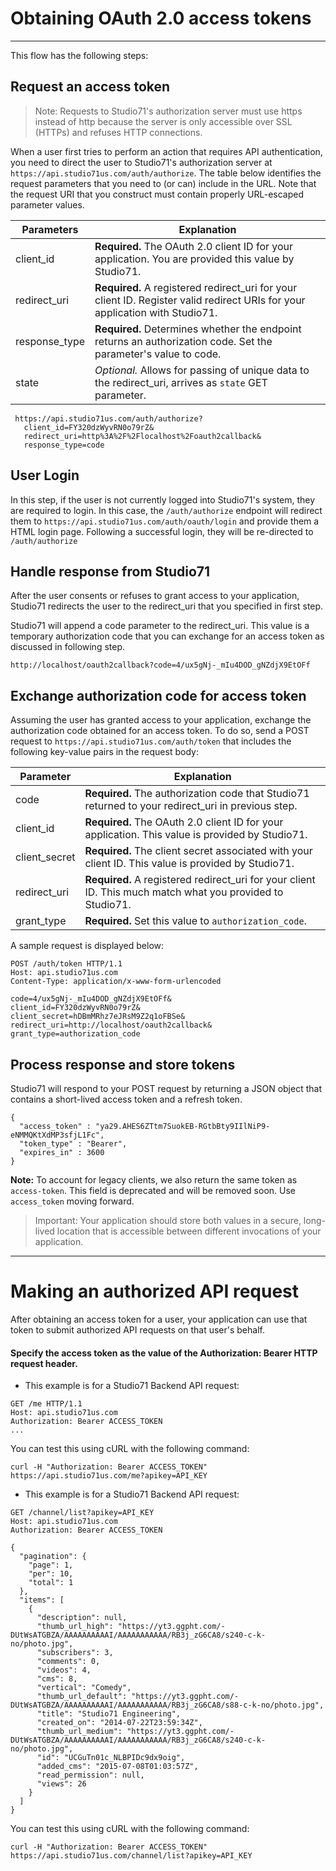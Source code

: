 # Obtaining OAuth 2.0 access tokens

***

This flow has the following steps:

## Request an access token

> Note: Requests to Studio71's authorization server must use https instead of http because the server is only accessible over SSL (HTTPs) and refuses HTTP connections.

When a user first tries to perform an action that requires API authentication, you need to direct the user to Studio71's authorization server at `https://api.studio71us.com/auth/authorize`. The table below identifies the request parameters that you need to (or can) include in the URL. Note that the request URI that you construct must contain properly URL-escaped parameter values.

| Parameters | Explanation |
| ---------- | ----------- |
| client_id     | **Required.** The OAuth 2.0 client ID for your application. You are provided this value by Studio71. |
| redirect_uri  | **Required.** A registered redirect_uri for your client ID. Register valid redirect URIs for your application with Studio71. |
| response_type | **Required.** Determines whether the endpoint returns an authorization code. Set the parameter's value to code. |
| state         | *Optional.* Allows for passing of unique data to the redirect_uri, arrives as `state` GET parameter. |

```
 https://api.studio71us.com/auth/authorize?
   client_id=FY320dzWyvRN0o79rZ&
   redirect_uri=http%3A%2F%2Flocalhost%2Foauth2callback&
   response_type=code
```


## User Login

In this step, if the user is not currently logged into Studio71's system, they are required to login. In this case, the `/auth/authorize` endpoint will redirect them to `https://api.studio71us.com/auth/oauth/login` and provide them a HTML login page. Following a successful login, they will be re-directed to `/auth/authorize`

## Handle response from Studio71

After the user consents or refuses to grant access to your application, Studio71 redirects the user to the redirect_uri that you specified in first step.

Studio71 will append a code parameter to the redirect_uri. This value is a temporary authorization code that you can exchange for an access token as discussed in following step.

`http://localhost/oauth2callback?code=4/ux5gNj-_mIu4DOD_gNZdjX9EtOFf`


## Exchange authorization code for access token

Assuming the user has granted access to your application, exchange the authorization code obtained for an access token. To do so, send a POST request to `https://api.studio71us.com/auth/token` that includes the following key-value pairs in the request body:

| Parameter | Explanation |
| --------- | ----------- |
| code          | **Required.** The authorization code that Studio71 returned to your redirect_uri in previous step. |
| client_id     | **Required.** The OAuth 2.0 client ID for your application. This value is provided by Studio71. |
| client_secret | **Required.** The client secret associated with your client ID. This value is provided by Studio71. |
| redirect_uri  | **Required.** A registered redirect_uri for your client ID. This much match what you provided to Studio71. |
| grant_type    | **Required.** Set this value to `authorization_code`. |

A sample request is displayed below:

```
POST /auth/token HTTP/1.1
Host: api.studio71us.com
Content-Type: application/x-www-form-urlencoded

code=4/ux5gNj-_mIu4DOD_gNZdjX9EtOFf&
client_id=FY320dzWyvRN0o79rZ&
client_secret=hDBmMRhz7eJRsM9Z2q1oFBSe&
redirect_uri=http://localhost/oauth2callback&
grant_type=authorization_code
```

## Process response and store tokens

Studio71 will respond to your POST request by returning a JSON object that contains a short-lived access token and a refresh token.

```
{
  "access_token" : "ya29.AHES6ZTtm7SuokEB-RGtbBty9IIlNiP9-eNMMQKtXdMP3sfjL1Fc",
  "token_type" : "Bearer",
  "expires_in" : 3600
}
```

**Note:** To account for legacy clients, we also return the same token as `access-token`. This field is deprecated and will be removed soon. Use `access_token` moving forward.

> Important: Your application should store both values in a secure, long-lived location that is accessible between different invocations of your application.

***

# Making an authorized API request

After obtaining an access token for a user, your application can use that token to submit authorized API requests on that user's behalf.

#### Specify the access token as the value of the Authorization: Bearer HTTP request header.

* This example is for a Studio71 Backend API request:

```
GET /me HTTP/1.1
Host: api.studio71us.com
Authorization: Bearer ACCESS_TOKEN
...
```

You can test this using cURL with the following command:

`curl -H "Authorization: Bearer ACCESS_TOKEN" https://api.studio71us.com/me?apikey=API_KEY`

* This example is for a Studio71 Backend API request:

```
GET /channel/list?apikey=API_KEY
Host: api.studio71us.com
Authorization: Bearer ACCESS_TOKEN

{
  "pagination": {
    "page": 1,
    "per": 10,
    "total": 1
  },
  "items": [
    {
      "description": null,
      "thumb_url_high": "https://yt3.ggpht.com/-DUtWsATGBZA/AAAAAAAAAAI/AAAAAAAAAAA/RB3j_zG6CA8/s240-c-k-no/photo.jpg",
      "subscribers": 3,
      "comments": 0,
      "videos": 4,
      "cms": 8,
      "vertical": "Comedy",
      "thumb_url_default": "https://yt3.ggpht.com/-DUtWsATGBZA/AAAAAAAAAAI/AAAAAAAAAAA/RB3j_zG6CA8/s88-c-k-no/photo.jpg",
      "title": "Studio71 Engineering",
      "created_on": "2014-07-22T23:59:34Z",
      "thumb_url_medium": "https://yt3.ggpht.com/-DUtWsATGBZA/AAAAAAAAAAI/AAAAAAAAAAA/RB3j_zG6CA8/s240-c-k-no/photo.jpg",
      "id": "UCGuTn01c_NLBPIDc9dx9oig",
      "added_cms": "2015-07-08T01:03:57Z",
      "read_permission": null,
      "views": 26
    }
  ]
}
```

You can test this using cURL with the following command:

`curl -H "Authorization: Bearer ACCESS_TOKEN" https://api.studio71us.com/channel/list?apikey=API_KEY`
